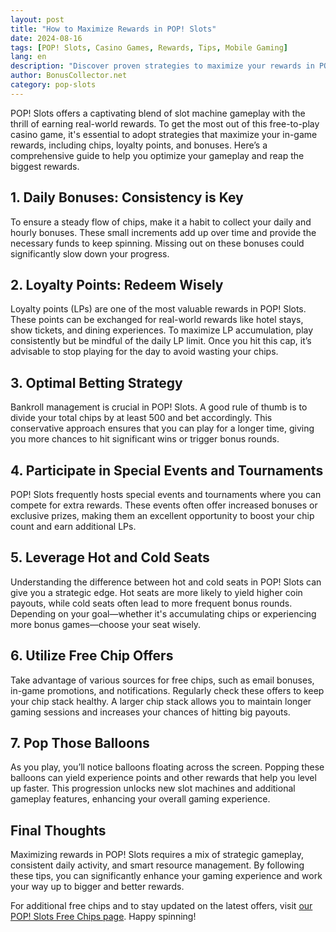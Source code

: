 ```yaml
---
layout: post
title: "How to Maximize Rewards in POP! Slots"
date: 2024-08-16
tags: [POP! Slots, Casino Games, Rewards, Tips, Mobile Gaming]
lang: en
description: "Discover proven strategies to maximize your rewards in POP! Slots. Learn how to effectively manage your chips, leverage loyalty points, and make the most of special events."
author: BonusCollector.net
category: pop-slots
---
```


POP! Slots offers a captivating blend of slot machine gameplay with the thrill of earning real-world rewards. To get the most out of this free-to-play casino game, it's essential to adopt strategies that maximize your in-game rewards, including chips, loyalty points, and bonuses. Here’s a comprehensive guide to help you optimize your gameplay and reap the biggest rewards.

## 1. **Daily Bonuses: Consistency is Key**
To ensure a steady flow of chips, make it a habit to collect your daily and hourly bonuses. These small increments add up over time and provide the necessary funds to keep spinning. Missing out on these bonuses could significantly slow down your progress.

## 2. **Loyalty Points: Redeem Wisely**
Loyalty points (LPs) are one of the most valuable rewards in POP! Slots. These points can be exchanged for real-world rewards like hotel stays, show tickets, and dining experiences. To maximize LP accumulation, play consistently but be mindful of the daily LP limit. Once you hit this cap, it’s advisable to stop playing for the day to avoid wasting your chips.

## 3. **Optimal Betting Strategy**
Bankroll management is crucial in POP! Slots. A good rule of thumb is to divide your total chips by at least 500 and bet accordingly. This conservative approach ensures that you can play for a longer time, giving you more chances to hit significant wins or trigger bonus rounds.

## 4. **Participate in Special Events and Tournaments**
POP! Slots frequently hosts special events and tournaments where you can compete for extra rewards. These events often offer increased bonuses or exclusive prizes, making them an excellent opportunity to boost your chip count and earn additional LPs.

## 5. **Leverage Hot and Cold Seats**
Understanding the difference between hot and cold seats in POP! Slots can give you a strategic edge. Hot seats are more likely to yield higher coin payouts, while cold seats often lead to more frequent bonus rounds. Depending on your goal—whether it's accumulating chips or experiencing more bonus games—choose your seat wisely.

## 6. **Utilize Free Chip Offers**
Take advantage of various sources for free chips, such as email bonuses, in-game promotions, and notifications. Regularly check these offers to keep your chip stack healthy. A larger chip stack allows you to maintain longer gaming sessions and increases your chances of hitting big payouts.

## 7. **Pop Those Balloons**
As you play, you’ll notice balloons floating across the screen. Popping these balloons can yield experience points and other rewards that help you level up faster. This progression unlocks new slot machines and additional gameplay features, enhancing your overall gaming experience.

## Final Thoughts
Maximizing rewards in POP! Slots requires a mix of strategic gameplay, consistent daily activity, and smart resource management. By following these tips, you can significantly enhance your gaming experience and work your way up to bigger and better rewards.

For additional free chips and to stay updated on the latest offers, visit [our POP! Slots Free Chips page](https://bonuscollector.net/pop-slots-free-chips/). Happy spinning!